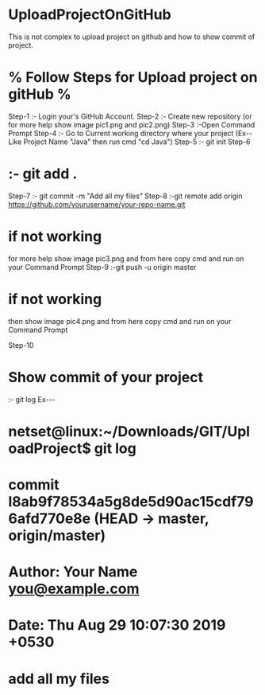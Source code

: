 # UploadProjectOnGitHub
This is not complex to upload project on github and how to show commit of project.

# % Follow Steps for Upload project on gitHub %

Step-1 
:- Login your's GitHub Account.
Step-2
:- Create new repository (or for more help show image pic1.png and pic2.png)
Step-3
:-Open Command Prompt
Step-4
:- Go to Current working directory where your project
(Ex--Like Project Name "Java" then run cmd "cd Java")
Step-5
:- git init
Step-6
# :- git add .
Step-7
:- git commit -m "Add all my files"
Step-8
:-git remote add origin https://github.com/yourusername/your-repo-name.git   
# if not working
for more help show image pic3.png and from here copy cmd and run on your Command Prompt
Step-9
:-git push -u origin master 
# if not working
then show image  pic4.png and from here copy cmd and run on your Command Prompt

Step-10 
# Show commit of your project
:- git log
Ex---
# netset@linux:~/Downloads/GIT/UploadProject$ git log
# commit l8ab9f78534a5g8de5d90ac15cdf796afd770e8e (HEAD -> master, origin/master)
# Author: Your Name <you@example.com>
# Date:   Thu Aug 29 10:07:30 2019 +0530

  #   add all my files
